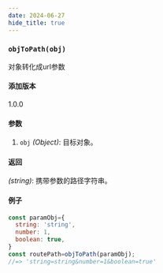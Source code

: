 ```yaml
---
date: 2024-06-27
hide_title: true
---
```

<h3>
  <code>objToPath(obj)</code>
</h3>

对象转化成url参数

#### 添加版本

1.0.0

#### 参数

1. `obj` *(Object)*: 目标对象。

#### 返回

*(string)*: 携带参数的路径字符串。

#### 例子

```javascript
const paramObj={
  string: 'string',
  number: 1,
  boolean: true,
}
const routePath=objToPath(paramObj);
//=> 'string=string&number=1&boolean=true'
```
